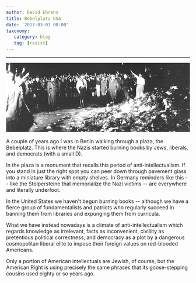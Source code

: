 ```yaml
---
author: David Ehrens
title: Bebelplatz USA
date: '2017-03-01 08:00'
taxonomy:
   category: blog
   tag: [resist]
---
```

---

![](burning.jpg)

A couple of years ago I was in Berlin walking through a plaza, the Bebelplatz. This is where the Nazis started burning books by Jews, liberals, and democrats (with a small D).

In the plaza is a monument that recalls this period of anti-intellectualism. If you stand in just the right spot you can peer down through pavement glass into a miniature library with empty shelves. In Germany reminders like this -- like the Stolpersteine that memorialize the Nazi victims -- are everywhere and literally underfoot.

In the United States we haven't begun burning books -- although we have a fierce group of fundamentalists and patriots who regularly succeed in banning them from libraries and expunging them from curricula.

What we have instead nowadays is a climate of anti-intellectualism which regards knowledge as irrelevant, facts as inconvenient, civiliity as pretentious political correctness, and democracy as a plot by a dangerous cosmopolitan liberal elite to impose their foreign values on red-blooded Americans.

Only a portion of American intellectuals are Jewish, of course, but the American Right is using precisely the same phrases that its goose-stepping cousins used eighty or so years ago.

